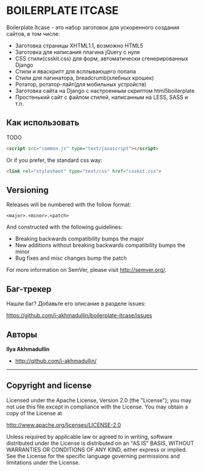 BOILERPLATE ITCASE
=================

Boilerplate Itcase - это набор заготовок для ускоренного создания сайтов, в том числе:

* Заготовка страницы XHTML1.1, возможно HTML5
* Заготовка для написания плагина jQuery с нуля
* CSS cтили(csskit.css) для форм, автоматически сгенерированных Django
* Стили и яваскрипт для всплывающего попапа
* Стили для пагинатора, breadcrumb(хлебных крошек)
* Ротатор, ротатор-лайт(для мобильных устройств)
* Заготовка сайта на Django с настроенным скриптом html5boilerplate
* Простенький сайт с файлом стилей, написанным на LESS, SASS и т.п.

Как использовать
-----

TODO

``` html
<script src="common.js" type="text/javascript"></script>
```

Or if you prefer, the standard css way:

``` html
<link rel="stylesheet" type="text/css" href="csskit.css">
```


Versioning
----------

Releases will be numbered with the follow format:

`<major>.<minor>.<patch>`

And constructed with the following guidelines:

* Breaking backwards compatibility bumps the major
* New additions without breaking backwards compatibility bumps the minor
* Bug fixes and misc changes bump the patch

For more information on SemVer, please visit http://semver.org/.


Баг-трекер
-----------

Нашли баг? Добавьте его описание в разделе issues:

https://github.com/i-akhmadullin/boilerplate-itcase/issues

Авторы
-------

**Ilya Akhmadullin**

+ http://github.com/i-akhmadullin/

**  ** 

Copyright and license
---------------------

Licensed under the Apache License, Version 2.0 (the "License"); you may not
use this file except in compliance with the License. You may obtain a copy of
the License at

http://www.apache.org/licenses/LICENSE-2.0

Unless required by applicable law or agreed to in writing, software
distributed under the License is distributed on an "AS IS" BASIS, WITHOUT
WARRANTIES OR CONDITIONS OF ANY KIND, either express or implied. See the
License for the specific language governing permissions and limitations under
the License.